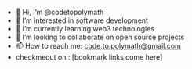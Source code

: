 - 👋 Hi, I’m @codetopolymath
- 👀 I’m interested in software development
- 🌱 I’m currently learning web3 technologies
- 💞️ I’m looking to collaborate on open source projects
- 📫 How to reach me: code.to.polymath@gmail.com
- checkmeout on : [bookmark links come here]

